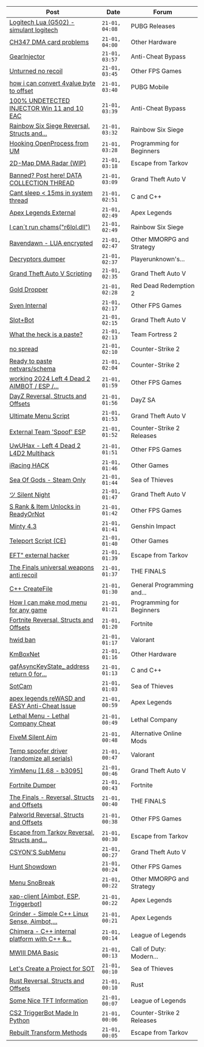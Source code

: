 |Post|Date|Forum|
|----|----|-----|
|[Logitech Lua (G502) -simulant logitech](https://www.unknowncheats.me/forum/pubg-releases/593818-logitech-lua-g502-simulant-logitech.html)|`21-01, 04:08`|PUBG Releases|
|[CH347 DMA card problems](https://www.unknowncheats.me/forum/other-hardware/620226-ch347-dma-card.html)|`21-01, 04:00`|Other Hardware|
|[GearInjector](https://www.unknowncheats.me/forum/anti-cheat-bypass/619987-gearinjector.html)|`21-01, 03:57`|Anti-Cheat Bypass|
|[Unturned no recoil](https://www.unknowncheats.me/forum/other-fps-games/620224-unturned-recoil.html)|`21-01, 03:45`|Other FPS Games|
|[how i can convert 4value byte to offset](https://www.unknowncheats.me/forum/pubg-mobile/620173-convert-4value-byte-offset.html)|`21-01, 03:40`|PUBG Mobile|
|[100% UNDETECTED INJECTOR Win 11 and 10 EAC](https://www.unknowncheats.me/forum/anti-cheat-bypass/619804-100-undetected-injector-win-11-10-eac.html)|`21-01, 03:39`|Anti-Cheat Bypass|
|[Rainbow Six Siege Reversal, Structs and...](https://www.unknowncheats.me/forum/rainbow-six-siege/255148-rainbow-six-siege-reversal-structs-offsets.html)|`21-01, 03:32`|Rainbow Six Siege|
|[Hooking OpenProcess from UM](https://www.unknowncheats.me/forum/programming-for-beginners/609407-hooking-openprocess-um.html)|`21-01, 03:28`|Programming for Beginners|
|[2D-Map DMA Radar (WIP)](https://www.unknowncheats.me/forum/escape-from-tarkov/482418-2d-map-dma-radar-wip.html)|`21-01, 03:18`|Escape from Tarkov|
|[Banned? Post here! DATA COLLECTION THREAD](https://www.unknowncheats.me/forum/grand-theft-auto-v/165200-banned-post-data-collection-thread.html)|`21-01, 03:09`|Grand Theft Auto V|
|[Cant sleep < 15ms in system thread](https://www.unknowncheats.me/forum/c-and-c-/620067-cant-sleep-15ms-system-thread.html)|`21-01, 02:51`|C and C++|
|[Apex Legends External](https://www.unknowncheats.me/forum/apex-legends/619024-apex-legends-external.html)|`21-01, 02:49`|Apex Legends|
|[I can´t run chams("r6lol.dll")](https://www.unknowncheats.me/forum/rainbow-six-siege/620211-run-chams-r6lol-dll.html)|`21-01, 02:49`|Rainbow Six Siege|
|[Ravendawn - LUA encrypted](https://www.unknowncheats.me/forum/other-mmorpg-and-strategy/619475-ravendawn-lua-encrypted.html)|`21-01, 02:47`|Other MMORPG and Strategy|
|[Decryptors dumper](https://www.unknowncheats.me/forum/playerunknown-s-battlegrounds/619952-decryptors-dumper.html)|`21-01, 02:37`|Playerunknown's...|
|[Grand Theft Auto V Scripting](https://www.unknowncheats.me/forum/grand-theft-auto-v/144819-grand-theft-auto-scripting.html)|`21-01, 02:35`|Grand Theft Auto V|
|[Gold Dropper](https://www.unknowncheats.me/forum/red-dead-redemption-2-a/567212-gold-dropper.html)|`21-01, 02:28`|Red Dead Redemption 2|
|[Sven Internal](https://www.unknowncheats.me/forum/other-fps-games/613815-sven-internal.html)|`21-01, 02:17`|Other FPS Games|
|[Slot+Bot](https://www.unknowncheats.me/forum/grand-theft-auto-v/567553-slot-bot.html)|`21-01, 02:15`|Grand Theft Auto V|
|[What the heck is a paste?](https://www.unknowncheats.me/forum/team-fortress-2-a/620144-heck-paste.html)|`21-01, 02:13`|Team Fortress 2|
|[no spread](https://www.unknowncheats.me/forum/counter-strike-2-a/620213-spread.html)|`21-01, 02:10`|Counter-Strike 2|
|[Ready to paste netvars/schema](https://www.unknowncheats.me/forum/counter-strike-2-a/620212-ready-paste-netvars-schema.html)|`21-01, 02:04`|Counter-Strike 2|
|[working 2024 Left 4 Dead 2 AIMBOT / ESP /...](https://www.unknowncheats.me/forum/other-fps-games/620158-2024-left-4-dead-2-aimbot-esp-silentaim-bhop-speedhack.html)|`21-01, 01:59`|Other FPS Games|
|[DayZ Reversal, Structs and Offsets](https://www.unknowncheats.me/forum/dayz-sa/104269-dayz-reversal-structs-offsets.html)|`21-01, 01:56`|DayZ SA|
|[Ultimate Menu Script](https://www.unknowncheats.me/forum/grand-theft-auto-v/565688-ultimate-menu-script.html)|`21-01, 01:53`|Grand Theft Auto V|
|[External Team 'Spoof' ESP](https://www.unknowncheats.me/forum/counter-strike-2-releases/618841-external-team-spoof-esp.html)|`21-01, 01:52`|Counter-Strike 2 Releases|
|[UwUHax - Left 4 Dead 2 L4D2 Multihack](https://www.unknowncheats.me/forum/other-fps-games/467348-uwuhax-left-4-dead-2-l4d2-multihack.html)|`21-01, 01:51`|Other FPS Games|
|[iRacing HACK](https://www.unknowncheats.me/forum/other-games/567316-iracing-hack.html)|`21-01, 01:46`|Other Games|
|[Sea Of Gods - Steam Only](https://www.unknowncheats.me/forum/sea-of-thieves/614719-sea-gods-steam.html)|`21-01, 01:44`|Sea of Thieves|
|[ツ Silent Night](https://www.unknowncheats.me/forum/grand-theft-auto-v/604599-silent-night.html)|`21-01, 01:47`|Grand Theft Auto V|
|[S Rank & Item Unlocks in ReadyOrNot](https://www.unknowncheats.me/forum/other-fps-games/619504-rank-item-unlocks-readyornot.html)|`21-01, 01:42`|Other FPS Games|
|[Minty 4.3](https://www.unknowncheats.me/forum/genshin-impact/620204-minty-4-3-a.html)|`21-01, 01:41`|Genshin Impact|
|[Teleport Script (CE)](https://www.unknowncheats.me/forum/other-games/620161-teleport-script-ce.html)|`21-01, 01:40`|Other Games|
|[EFT" external hacker](https://www.unknowncheats.me/forum/escape-from-tarkov/572754-eft-external-hacker.html)|`21-01, 01:39`|Escape from Tarkov|
|[The Finals universal weapons anti recoil](https://www.unknowncheats.me/forum/the-finals/615780-finals-universal-weapons-anti-recoil.html)|`21-01, 01:37`|THE FINALS|
|[C++ CreateFile](https://www.unknowncheats.me/forum/general-programming-and-reversing/620203-createfile.html)|`21-01, 01:30`|General Programming and...|
|[How I can make mod menu for any game](https://www.unknowncheats.me/forum/programming-for-beginners/620118-mod-menu-game.html)|`21-01, 01:21`|Programming for Beginners|
|[Fortnite Reversal, Structs and Offsets](https://www.unknowncheats.me/forum/fortnite/235061-fortnite-reversal-structs-offsets.html)|`21-01, 01:20`|Fortnite|
|[hwid ban](https://www.unknowncheats.me/forum/valorant/619962-hwid-ban.html)|`21-01, 01:17`|Valorant|
|[KmBoxNet](https://www.unknowncheats.me/forum/other-hardware/611598-kmboxnet.html)|`21-01, 01:16`|Other Hardware|
|[gafAsyncKeyState_ address return 0 for...](https://www.unknowncheats.me/forum/c-and-c-/620179-gafasynckeystate_-address-return-0-getting-key-dma.html)|`21-01, 01:13`|C and C++|
|[SotCam](https://www.unknowncheats.me/forum/sea-of-thieves/580178-sotcam.html)|`21-01, 01:03`|Sea of Thieves|
|[apex legends reWASD and EASY Anti-Cheat Issue](https://www.unknowncheats.me/forum/apex-legends/620078-apex-legends-rewasd-easy-anti-cheat-issue.html)|`21-01, 00:59`|Apex Legends|
|[Lethal Menu - Lethal Company Cheat](https://www.unknowncheats.me/forum/lethal-company/615575-lethal-menu-lethal-company-cheat.html)|`21-01, 00:49`|Lethal Company|
|[FiveM Silent Aim](https://www.unknowncheats.me/forum/alternative-online-mods/619950-fivem-silent-aim.html)|`21-01, 00:48`|Alternative Online Mods|
|[Temp spoofer driver (randomize all serials)](https://www.unknowncheats.me/forum/valorant/594353-temp-spoofer-driver-randomize-serials.html)|`21-01, 00:47`|Valorant|
|[YimMenu \[1.68 - b3095\]](https://www.unknowncheats.me/forum/grand-theft-auto-v/476972-yimmenu-1-68-b3095.html)|`21-01, 00:46`|Grand Theft Auto V|
|[Fortnite Dumper](https://www.unknowncheats.me/forum/fortnite/618744-fortnite-dumper.html)|`21-01, 00:43`|Fortnite|
|[The Finals - Reversal, Structs and Offsets](https://www.unknowncheats.me/forum/the-finals/516372-finals-reversal-structs-offsets.html)|`21-01, 00:40`|THE FINALS|
|[Palworld Reversal, Structs and Offsets](https://www.unknowncheats.me/forum/other-fps-games/620076-palworld-reversal-structs-offsets.html)|`21-01, 00:38`|Other FPS Games|
|[Escape from Tarkov Reversal, Structs and...](https://www.unknowncheats.me/forum/escape-from-tarkov/226519-escape-tarkov-reversal-structs-offsets.html)|`21-01, 00:30`|Escape from Tarkov|
|[CSYON'S SubMenu](https://www.unknowncheats.me/forum/grand-theft-auto-v/566819-csyons-submenu.html)|`21-01, 00:27`|Grand Theft Auto V|
|[Hunt Showdown](https://www.unknowncheats.me/forum/other-fps-games/350352-hunt-showdown.html)|`21-01, 00:24`|Other FPS Games|
|[Menu SnoBreak](https://www.unknowncheats.me/forum/other-mmorpg-and-strategy/620147-menu-snobreak.html)|`21-01, 00:22`|Other MMORPG and Strategy|
|[xap-client \[Aimbot, ESP, Triggerbot\]](https://www.unknowncheats.me/forum/apex-legends/606842-xap-client-aimbot-esp-triggerbot.html)|`21-01, 00:22`|Apex Legends|
|[Grinder - Simple C++ Linux Sense, Aimbot,...](https://www.unknowncheats.me/forum/apex-legends/605888-grinder-simple-linux-sense-aimbot-triggerbot.html)|`21-01, 00:21`|Apex Legends|
|[Chimera - C++ internal platform with C++ &...](https://www.unknowncheats.me/forum/league-of-legends/620111-chimera-internal-platform-lua-sdk.html)|`21-01, 00:14`|League of Legends|
|[MWIII DMA Basic](https://www.unknowncheats.me/forum/call-of-duty-modern-warfare-iii/619202-mwiii-dma-basic.html)|`21-01, 00:13`|Call of Duty: Modern...|
|[Let's Create a Project for SOT](https://www.unknowncheats.me/forum/sea-of-thieves/620008-create-project-sot.html)|`21-01, 00:10`|Sea of Thieves|
|[Rust Reversal, Structs and Offsets](https://www.unknowncheats.me/forum/rust/164256-rust-reversal-structs-offsets.html)|`21-01, 00:10`|Rust|
|[Some Nice TFT Information](https://www.unknowncheats.me/forum/league-of-legends/620172-nice-tft-information.html)|`21-01, 00:07`|League of Legends|
|[CS2 TriggerBot Made In Python](https://www.unknowncheats.me/forum/counter-strike-2-releases/608773-cs2-triggerbot-python.html)|`21-01, 00:06`|Counter-Strike 2 Releases|
|[Rebuilt Transform Methods](https://www.unknowncheats.me/forum/escape-from-tarkov/618045-rebuilt-transform-methods.html)|`21-01, 00:05`|Escape from Tarkov|
